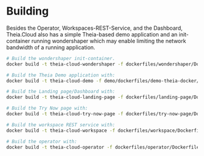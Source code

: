 # Building

Besides the Operator, Workspaces-REST-Service, and the Dashboard, Theia.Cloud also has a simple Theia-based demo application and an init-container running wondershaper which may enable limiting the network bandwidth of a running application.

```bash
# Build the wondershaper init-container.
docker build -t theia-cloud-wondershaper -f dockerfiles/wondershaper/Dockerfile .

# Build the Theia Demo application with:
docker build -t theia-cloud-demo -f demo/dockerfiles/demo-theia-docker/Dockerfile demo/dockerfiles/demo-theia-docker/.

# Build the Landing page/Dashboard with:
docker build -t theia-cloud-landing-page -f dockerfiles/landing-page/Dockerfile .

# Build the Try Now page with:
docker build -t theia-cloud-try-now-page -f dockerfiles/try-now-page/Dockerfile .

# Build the workspace REST service with:
docker build -t theia-cloud-workspace -f dockerfiles/workspace/Dockerfile .

# Build the operator with:
docker build -t theia-cloud-operator -f dockerfiles/operator/Dockerfile .
```
